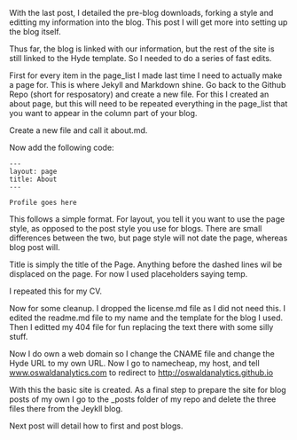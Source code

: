 With the last post, I detailed the pre-blog downloads, forking a style and editting my information into the blog.  This post I will get more into setting up the blog itself.

Thus far, the blog is linked with our information, but the rest of the site is still linked to the Hyde template.  So I needed to do a series of fast edits.

First for every item in the page_list I made last time I need to actually make a page for.  This is where Jekyll and Markdown shine.  Go back to the Github Repo (short for resposatory) and create a new file.  For this I  created an about page, but this will need to be repeated everything in the page_list that you want to appear in the column part of your blog.

Create a new file and call it about.md.

Now add the following code:


```
---
layout: page
title: About
---

Profile goes here
```


This follows a simple format.  For layout, you tell it you want to use the page style, as opposed to the post style you use for blogs.  There are small differences between the two, but page style will not date the page, whereas blog post will.

Title is simply the title of the Page.  Anything before the dashed lines wil be displaced on the page.  For now I used placeholders saying temp.

I repeated this for my CV.

Now for some cleanup.  I dropped the license.md file as I did not need this.  I edited the readme.md file to my name and the template for the blog I used.  Then I editted my 404 file for fun replacing the text there with some silly stuff.

Now I do own a web domain so I change the CNAME file and change the Hyde URL to my own URL.  Now I go to namecheap, my host, and tell www.oswaldanalytics.com to redirect to http://oswaldanalytics.github.io

With this the basic site is created.  As a final step to prepare the site for blog posts of my own I go to the _posts folder of my repo and delete the three files there from the Jeykll blog.

Next post will detail how to first and post blogs.
